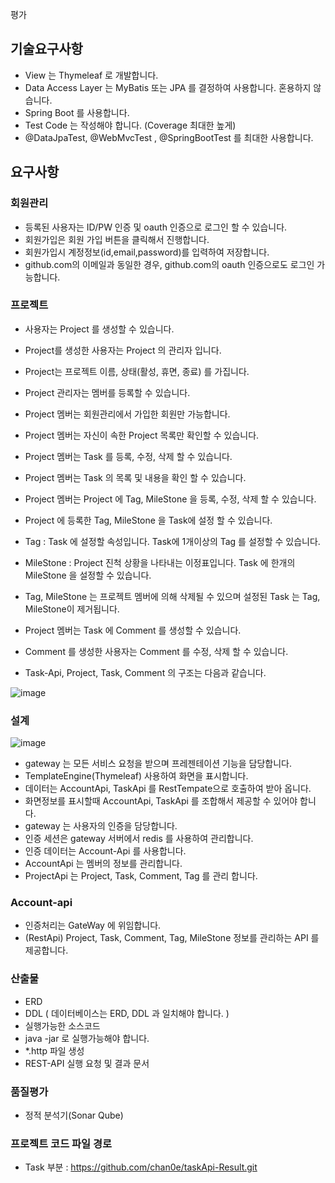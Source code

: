 평가

## 기술요구사항
+ View 는 Thymeleaf 로 개발합니다.
+ Data Access Layer 는 MyBatis 또는 JPA 를 결정하여 사용합니다. 혼용하지 않습니다.
+ Spring Boot 를 사용합니다.
+ Test Code 는 작성해야 합니다. (Coverage 최대한 높게)
+ @DataJpaTest, @WebMvcTest , @SpringBootTest 를 최대한 사용합니다.


## 요구사항

### 회원관리
+ 등록된 사용자는 ID/PW 인증 및 oauth 인증으로 로그인 할 수 있습니다.
+ 회원가입은 회원 가입 버튼을 클릭해서 진행합니다.
+ 회원가입시 계정정보(id,email,password)를 입력하여 저장합니다.
+ github.com의 이메일과 동일한 경우, github.com의 oauth 인증으로도 로그인 가능합니다.

### 프로젝트
+ 사용자는 Project 를 생성할 수 있습니다.
+ Project를 생성한 사용자는 Project 의 관리자 입니다.
+ Project는 프로젝트 이름, 상태(활성, 휴면, 종료) 를 가집니다.
+ Project 관리자는 멤버를 등록할 수 있습니다.
+ Project 멤버는 회원관리에서 가입한 회원만 가능합니다.
+ Project 멤버는 자신이 속한 Project 목록만 확인할 수 있습니다.
+ Project 멤버는 Task 를 등록, 수정, 삭제 할 수 있습니다.
+ Project 멤버는 Task 의 목록 및 내용을 확인 할 수 있습니다.
+ Project 멤버는 Project 에 Tag, MileStone 을 등록, 수정, 삭제 할 수 있습니다.
+ Project 에 등록한 Tag, MileStone 을 Task에 설정 할 수 있습니다.
+ Tag : Task 에 설정할 속성입니다. Task에 1개이상의 Tag 를 설정할 수 있습니다.
+ MileStone : Project 진척 상황을 나타내는 이정표입니다. Task 에 한개의 MileStone 을 설정할 수 있습니다.
+ Tag, MileStone 는 프로젝트 멤버에 의해 삭제될 수 있으며 설정된 Task 는 Tag, MileStone이 제거됩니다.
+ Project 멤버는 Task 에 Comment 를 생성할 수 있습니다.

+ Comment 를 생성한 사용자는 Comment 를 수정, 삭제 할 수 있습니다.
+ Task-Api, Project, Task, Comment 의 구조는 다음과 같습니다.

![image](https://github.com/chan0e/nhnacademy_Backend3-/assets/94053008/624bb0d1-d902-46c0-bf7c-aea5dbe4f10d)

### 설계
![image](https://github.com/chan0e/nhnacademy_Backend3-/assets/94053008/238c3557-2b28-4d49-b098-c9e8e4949147)

+ gateway 는 모든 서비스 요청을 받으며 프레젠테이션 기능을 담당합니다.
+ TemplateEngine(Thymeleaf) 사용하여 화면을 표시합니다.
+ 데이터는 AccountApi, TaskApi 를 RestTempate으로 호출하여 받아 옵니다.
+ 화면정보를 표시할때 AccountApi, TaskApi 를 조합해서 제공할 수 있어야 합니다.
+ gateway 는 사용자의 인증을 담당합니다.
+ 인증 세션은 gateway 서버에서 redis 를 사용하여 관리합니다.
+ 인증 데이터는 Account-Api 를 사용합니다.
+ AccountApi 는 멤버의 정보를 관리합니다.
+ ProjectApi 는 Project, Task, Comment, Tag 를 관리 합니다.

### Account-api
+ 인증처리는 GateWay 에 위임합니다.
+ (RestApi) Project, Task, Comment, Tag, MileStone 정보를 관리하는 API 를 제공합니다.

### 산출물
+ ERD
+ DDL ( 데이터베이스는 ERD, DDL 과 일치해야 합니다. )
+ 실행가능한 소스코드
+ java -jar 로 실행가능해야 합니다.
+ *.http 파일 생성
+ REST-API 실행 요청 및 결과 문서


### 품질평가
+ 정적 분석기(Sonar Qube)


### 프로젝트 코드 파일 경로
+ Task 부분 : https://github.com/chan0e/taskApi-Result.git 
